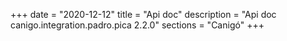 +++
date        = "2020-12-12"
title       = "Api doc"
description = "Api doc canigo.integration.padro.pica 2.2.0"
sections    = "Canigó"
+++